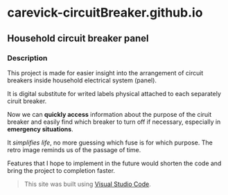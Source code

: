 # carevick-circuitBreaker.github.io

## Household circuit breaker panel

### Description
This project is made for easier insight into the arrangement of circuit breakers inside household electrical system (panel).

It is digital substitute for writed labels physical attached to each separately ciruit breaker.

Now we can **quickly access** information about the purpose of the ciruit breaker and easily find which breaker to turn off if necessary, especially in **emergency situations**. 

It *simplifies life*, no more guessing which fuse is for which purpose. The retro image reminds us of the passage of time.

Features that I hope to implement in the future would shorten the code and bring the project to completion faster.

> This site was built using [Visual Studio Code](https://code.visualstudio.com/). 


